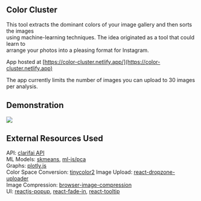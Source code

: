 ## Color Cluster
This tool extracts the dominant colors of your image gallery and then sorts the images  
using machine-learning techniques. The idea originated as a tool that could learn to  
arrange your photos into a pleasing format for Instagram.   
  
App hosted at [https://color-cluster.netlify.app/](https://color-cluster.netlify.app)

The app currently limits the number of images you can upload to 30 images per analysis.

## Demonstration
![](public/demo.gif)

## External Resources Used
API: [clarifai API](https://www.clarifai.com)   
ML Models: [skmeans](https://www.npmjs.com/package/skmeans), [ml-js/pca](https://github.com/mljs/pca)  
Graphs: [plotly.js](https://github.com/plotly/plotly.js/)  
Color Space Conversion: [tinycolor2](https://www.npmjs.com/package/tinycolor2) 
Image Upload: [react-dropzone-uploader](https://www.npmjs.com/package/react-dropzone-uploader)  
Image Compression: [browser-image-compression](https://www.npmjs.com/package/browser-image-compression)  
UI: [reactjs-popup](https://www.npmjs.com/package/reactjs-popup), [react-fade-in](https://www.npmjs.com/package/react-fade-in), [react-tooltip](https://www.npmjs.com/package/react-tooltip)
